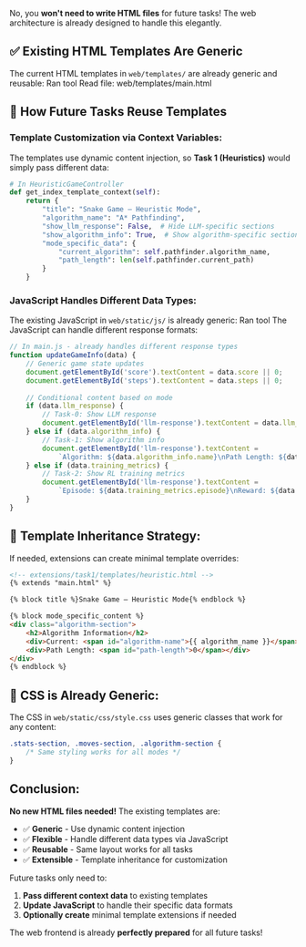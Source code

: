 
No, you **won't need to write HTML files** for future tasks! The web architecture is already designed to handle this elegantly.

## ✅ **Existing HTML Templates Are Generic**

The current HTML templates in `web/templates/` are already generic and reusable:
Ran tool
Read file: web/templates/main.html
## 🎯 **How Future Tasks Reuse Templates**

### **Template Customization via Context Variables:**

The templates use dynamic content injection, so **Task 1 (Heuristics)** would simply pass different data:

```python
# In HeuristicGameController
def get_index_template_context(self):
    return {
        "title": "Snake Game – Heuristic Mode",
        "algorithm_name": "A* Pathfinding",
        "show_llm_response": False,  # Hide LLM-specific sections
        "show_algorithm_info": True,  # Show algorithm-specific sections
        "mode_specific_data": {
            "current_algorithm": self.pathfinder.algorithm_name,
            "path_length": len(self.pathfinder.current_path)
        }
    }
```

### **JavaScript Handles Different Data Types:**

The existing JavaScript in `web/static/js/` is already generic:
Ran tool
The JavaScript can handle different response formats:

```javascript
// In main.js - already handles different response types
function updateGameInfo(data) {
    // Generic game state updates
    document.getElementById('score').textContent = data.score || 0;
    document.getElementById('steps').textContent = data.steps || 0;
    
    // Conditional content based on mode
    if (data.llm_response) {
        // Task-0: Show LLM response
        document.getElementById('llm-response').textContent = data.llm_response;
    } else if (data.algorithm_info) {
        // Task-1: Show algorithm info
        document.getElementById('llm-response').textContent = 
            `Algorithm: ${data.algorithm_info.name}\nPath Length: ${data.algorithm_info.path_length}`;
    } else if (data.training_metrics) {
        // Task-2: Show RL training metrics
        document.getElementById('llm-response').textContent = 
            `Episode: ${data.training_metrics.episode}\nReward: ${data.training_metrics.reward}`;
    }
}
```

## 🎯 **Template Inheritance Strategy:**

If needed, extensions can create minimal template overrides:

```html
<!-- extensions/task1/templates/heuristic.html -->
{% extends "main.html" %}

{% block title %}Snake Game – Heuristic Mode{% endblock %}

{% block mode_specific_content %}
<div class="algorithm-section">
    <h2>Algorithm Information</h2>
    <div>Current: <span id="algorithm-name">{{ algorithm_name }}</span></div>
    <div>Path Length: <span id="path-length">0</span></div>
</div>
{% endblock %}
```

## 🎯 **CSS is Already Generic:**

The CSS in `web/static/css/style.css` uses generic classes that work for any content:

```css
.stats-section, .moves-section, .algorithm-section {
    /* Same styling works for all modes */
}
```

## **Conclusion:**

**No new HTML files needed!** The existing templates are:

- ✅ **Generic** - Use dynamic content injection
- ✅ **Flexible** - Handle different data types via JavaScript
- ✅ **Reusable** - Same layout works for all tasks
- ✅ **Extensible** - Template inheritance for customization

Future tasks only need to:
1. **Pass different context data** to existing templates
2. **Update JavaScript** to handle their specific data formats
3. **Optionally create** minimal template extensions if needed

The web frontend is already **perfectly prepared** for all future tasks!


